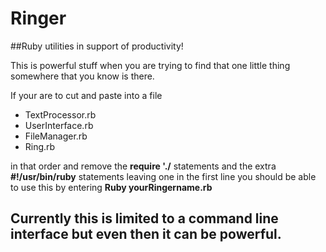 # Ringer

##Ruby utilities in support of productivity!

This is powerful stuff when you are trying to find that one little thing somewhere that you know is there.

If your are to cut and paste into a file

* TextProcessor.rb
* UserInterface.rb
* FileManager.rb
* Ring.rb

in that order and remove the **require './** statements and the extra **#!/usr/bin/ruby** statements leaving one in the first line
you should be able to use this by entering **Ruby yourRingername.rb**

## Currently this is limited to a command line interface but even then it can be powerful.
